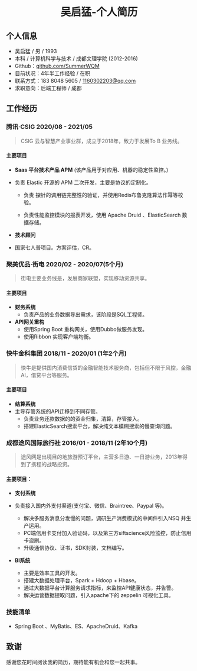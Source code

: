 # <center>吴启猛-个人简历</center>

## 个人信息
- 吴启猛 / 男 / 1993
- 本科 / 计算机科学与技术 / 成都文理学院 (2012-2016)
- Github：[github.com/SummerWQM](https://github.com/SummerWQM)
- 目前状况：4年半工作经验 / 在职
- 联系方式：183 8048 5605 / 1160302203@qq.com
- 求职意向：后端工程师 / 成都

## 工作经历

### 腾讯·CSIG 2020/08 - 2021/05

> CSIG 云与智慧产业事业群，成立于2018年，致力于发展To B 业务线。

#### 主要项目

- **Saas 平台技术产品 APM** (该产品用于对应用、机器的稳定性监控。)
- 负责 Elastic 开源的 APM 二次开发，主要是协议的定制化。
  - 负责 探针的调用链完整性的验证，并使用Redis布鲁克隆算法作幂等校验。
  
  - 负责性能监控模块的报表开发，使用 Apache Druid 、ElasticSearch 数据存储。

- **技术顾问**
- 国家七人普项目。方案评估，CR。

### 聚美优品·街电 2020/02 - 2020/07(5个月)

> 街电主要业务线是，发展商家联盟，实现移动资源共享。

#### 主要项目

- **财务系统**
    - 负责产品的业务数据导出需求，该阶段是SQL工程师。
- **API网关重构**
    - 使用Spring Boot 重构网关，使用Dubbo做服务发现。
    - 使用Ribbon 实现客户端均衡。

### 快牛金科集团 2018/11 - 2020/01 (1年2个月)
> 快牛是提供国内消费信贷的金融智能技术服务商，包括但不限于风控，金融AI，借贷平台等服务。

#### 主要项目

- **结算系统**
- 主导存管系统的API迁移到不同存管。
    - 负责业务还款数据的的资金归集，清算，存管接入。 
    - 搭建ElasticSearch搜索平台，解决纯文本模糊搜索的慢查询问题。


### 成都途风国际旅行社 2016/01 - 2018/11 (2年10个月)
> 途风网是出境目的地旅游预订平台，主营多日游、一日游业务，2013年得到了携程的战略投资。

#### 主要项目：

- **支付系统**
- 负责接入国内外支付渠道(支付宝、微信、Braintree、Paypal 等)。
    - 解决多服务消息分发慢的问题，调研生产消费模式的中间件引入NSQ 并生产运用。
    - PC端信用卡支付加入验证码，以及第三方siftscience风险监控，防止信用卡盗刷。
    - 升级通信协议、证书，SDK封装，文档编写。
    
- **BI系统**
    - 主要是效率工具的开发。
    - 搭建大数据处理平台，Spark + Hdoop + Hbase。
    - 通过大数据平台计算服务请求指标，来监控API健康状态，并告警。
    - 解决运营数据提取问题，引入apache下的 zeppelin 可视化工具。



### 技能清单

- Spring Boot 、MyBatis、ES、ApacheDruid、Kafka

## 致谢
感谢您花时间阅读我的简历，期待能有机会和您一起共事。
